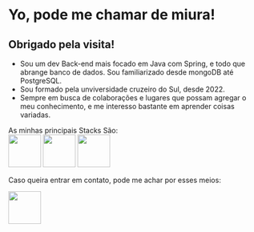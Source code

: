 # Yo, pode me chamar de miura!
## Obrigado pela visita!

- Sou um dev Back-end mais focado em Java com Spring, e todo que abrange banco de dados.
Sou familiarizado desde mongoDB até PostgreSQL.
- Sou formado pela unviversidade cruzeiro do Sul, desde 2022.
- Sempre em busca de colaborações e lugares que possam agregar o meu conhecimento, e me interesso bastante em aprender coisas variadas.


As minhas principais Stacks São:<br>
<img src="https://cdn.jsdelivr.net/gh/devicons/devicon/icons/java/java-plain-wordmark.svg" width="65" height="65" />                                   <img src="https://cdn.jsdelivr.net/gh/devicons/devicon/icons/spring/spring-plain-wordmark.svg" width="65" height="65" />                                     <img src="https://cdn.jsdelivr.net/gh/devicons/devicon/icons/postgresql/postgresql-original-wordmark.svg" width="65" height="65" />  


Caso queira entrar em contato, pode me achar por esses meios:
<div>
<a href ="https://www.linkedin.com/in/victorsantosm/"><img src="https://cdn.jsdelivr.net/gh/devicons/devicon/icons/linkedin/linkedin-original-wordmark.svg" width="65" height="65"/></a>
</div>
